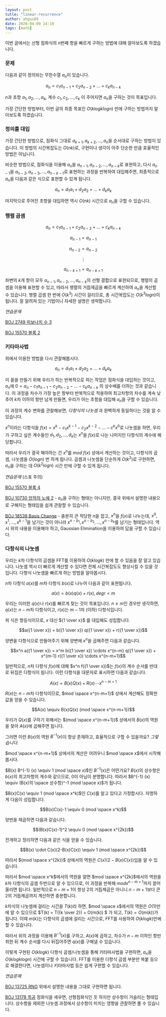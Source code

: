 ```yaml
---
layout: post
tutle: "linear-recurrence"
author: ahgus89
date: 2020-04-09 14:10
tags: [math]
---
```


이번 글에서는 선형 점화식의 $n$번째 항을 빠르게 구하는 방법에 대해 알아보도록 하겠습니다.

### 문제
다음과 같이 정의되는 무한수열 ${a_n}$이 있습니다. 

$$a_n = c_1 a_{n-1} + c_2 a_{n-2} + \ldots + c_k a_{n-k}$$

$n$과 초항 $a_1, a_2, \ldots, a_k$, 계수 $c_1, c_2, \ldots, c_k$ 이 주어지면 $a_n$을 구하는 것이 목표입니다.

가장 간단한 방법부터, 이번 글의 최종 목표인 $O(k log k log n)$ 만에 구하는 방법까지 알아보도록 하겠습니다.
 
### 정의를 대입
가장 간단한 방법으로, 점화식 그대로 $a_{k+1}, a_{k+2}, \ldots, a_n$을 순서대로 구하는 방법이 있습니다. 이 방법의 시간복잡도는 $O(nk)$로, 구현이나 생각이 아주 단순한 만큼 효율적인 방법은 아닙니다.

비슷한 방법으로, 점화식을 이용해 $a_n$을 $a_{n-1}, a_{n-2}, \ldots, a_{n-k}$로 표현하고, 다시 $a_{n-1}$을 $a_{n-2}, a_{n-3}, \ldots, a_{n-k-1}$로 표현하는 과정을 반복하여 대입해주면, 최종적으로 $a_n$을 다음과 같은 식으로 표현할 수 있게 됩니다.

$$a_n = d_1 a_1 + d_2 a_2 + \ldots + d_k a_k$$

마지막으로 주어진 초항을 대입하면 역시 $O(nk)$ 시간으로 $a_n$을 구할 수 있습니다.

### 행렬 곱셈
$$a_n = c_1 a_{n-1} + c_2 a_{n-2} + \ldots + c_k a_{n-k}$$

$$a_{n-1} = a_{n-1}$$

$$a_{n-2} = a_{n-2}$$

$$\vdots$$

$$a_{n-k+1} = a_{n-k+1}$$

좌변의 $k$개 항이 모두 $a_{n-1}, a_{n-2}, ..., a_{n-k}$의 선형 결합으로 표현되므로, 행렬의 곱셈을 이용해 표현할 수 있고, 따라서 행렬의 거듭제곱을 빠르게 계산하여 $a_n$을 계산할 수 있습니다. 행렬 곱셈 한 번에 $O(k^3)$ 시간이 걸리므로, 총 시간복잡도는 $O(k^3 log n)$이 됩니다. 잘 알려져 있는 기법이니 자세한 설명은 생략합니다.

_연습문제_

[BOJ 2749 피보나치 수 3](https://www.acmicpc.net/problem/2749) 

[BOJ 15570 블록 2](https://www.acmicpc.net/problem/15570)

### 키타마사법
위에서 이용한 방법을 다시 관찰해봅시다. 

$$a_n = d_1 a_1 + d_2 a_2 + \ldots + d_k a_k$$

이 꼴을 만들기 위해 우리가 하는 반복적으로 하는 작업은 점화식을 대입하는 것이고, $a_n$에 $0 = a_n - c_1 a_{n-1} - c_2 a_{n-2} - \ldots - c_k a_{n-k}$ 의 상수배를 더하는 것과 같습니다. 이 과정을 차수가 가장 높은 항부터 반복적으로 적용하여 최고차항의 차수를 계속 낮추어 $k$차 이하의 항만 남게 만들면, 우리가 아는 초항을 대입해 $a_n$을 구할 수 있습니다.

이 과정의 계수 변화를 관찰해보면, *다항식의 나눗셈* 과 완벽하게 동일하다는 것을 알 수 있습니다.

$x^n$이라는 다항식을 $f(x) = x^k - c_1 x^{k-1} - c_2 x^{k-2} - \ldots - c^k x^0$로 나눗셈을 하면, 우리가 구하고 싶은 계수들인 $d_1, d_2, \ldots, d_k$는 $x^n$을 $f(x)$로 나눈 나머지인 다항식의 계수에 해당합니다.

따라서 우리가 결국 해야하는 건 $x^n$를 $mod$ $f(x)$ 상에서 계산하는 것이고, 다항식의 곱셈, 나눗셈을 $O(log n)$ 번 하게 됩니다. 곱셈과 나눗셈을 단순하게 $O(k^2)$로 구현하면, $a_n$을 구하는 데 $O(k^2 log n)$ 시간 만에 구할 수 있게 됩니다.

_연습문제_ (스포 주의)

[BOJ 15570 블록 4](https://www.acmicpc.net/problem/15572)

[BOJ 10730 업적의 노예 2](https://www.acmicpc.net/problem/10730) - $a_n$을 구하는 형태는 아니지만, 결국 위에서 설명한 내용으로 구해지는 형태임을 쉽게 관찰할 수 있습니다.

[BOJ 18539 Basis Change](https://www.acmicpc.net/problem/18539) - 충분히 큰 적당한 $n$을 잡고, $x^n$을 $f(x)$로 나누는데, $x^0, x^1, \ldots, x^{k-1}$을 남기는 것이 아니라 $x^{n-b_1}, x^{n-b_2}, \ldots, x^{n-b_k}$를 남기는 형태입니다. 역시 위의 내용을 이용해야 하고, Gaussian Elimination을 이용하여 답을 구할 수 있습니다.

### 다항식의 나눗셈
우리는 $k$차 다항식의 곱셈을 FFT를 이용하여 $O(klogk)$ 만에 할 수 있음을 잘 알고 있습니다. 나눗셈 역시 더 빠르게 계산할 수 있다면 전체 시간복잡도도 향상시킬 수 있을 것입니다. 다항식 나눗셈을 빠르게 하는 방법을 알아봅시다.

$n$차 다항식 $a(x)$를 $m$차 다항식 $b(x)$로 나누어 다음과 같이 표현됩니다.

$$a(x) = b(x)q(x) + r(x), deg r < m$$

우리는 이러한 $q(x)$나 $r(x)$를 빠르게 찾는 것이 목표입니다. $n \geq m$인 경우만 생각하면, $q(x)$는 $n-m$차 다항식이고, $r(x)$는 $m-1$차 (이하) 다항식입니다.

위 식은 항등식이므로, $x$ 대신 ${1 \over x}$ 를 대입해도 성립합니다.

$$a({1 \over x}) = b({1 \over x}) q({1 \over x}) + r({1 \over x})$$

양변을 다항식으로 만들어주기 위해 양변에 $x^n$을 곱해주면 다음과 같습니다.

$$x^n a({1 \over x}) = x^m b({1 \over x}) \cdots x^{n-m} q({1 \over x}) + x^{m-1} r({1 \over x}) \cdots x^{n-m+1}$$

일반적으로, $n$차 다항식 $f(x)$에 대해 $x^n f({1 \over x})$는 $f(x)$의 계수 순서를 반대로 뒤집은 다항식이 됩니다. 이런 다항식을 대문자로 표시하면 다음과 같습니다.

$$A(x) = B(x)Q(x) + R(x) \cdots x^{n-m+1}$$

$R(x)$는 $n-m$차 다항식이므로, $mod \space x^{n-m+1}$ 상에서 계산해도 정확한 값을 얻을 수 있습니다.

$$A(x) \equiv B(x)Q(x) (mod \space x^{n-m+1})$$

우리가 $Q(x)$를 구하기 위해서는 $(mod \space x^{n-m+1})$ 상에서의 $B(x)$의 역원을 찾아 $A(x)$에 곱해주면 됩니다.

그러면 이런 $B(x)$의 역원 $B^{-1} (x)$이 항상 존재하고, 효율적으로 구할 수 있을까요? *그렇습니다.*

$mod \space x^{n-m+1}$ 상에서의 계산은 어려우니 $mod \space x$에서 시작해봅시다.

$B(x) B^{-1} (x) \equiv 1 (mod \space x)$인 $B^{-1} (x)$은 어떤가요? $B(x)$의 상수항은 $b(x)$의 최고차항의 계수와 같으므로, 0이 아님이 분명합니다. 따라서 $B^{-1} (x) \equiv (B(x)의 \space 상수항)^-1 (mod \space x)$가 됩니다.

$B(x)C(x) \equiv 1 (mod \space x^k)$인 $C(x)$를 알고 있다고 가정합시다. 자명하게 다음이 성립합니다.

$$B(x)C(x)-1 \equiv 0 (mod \space x^k)$$

양번을 제곱하면 다음과 같습니다.

$$(B(x)C(x)-1)^2 \equiv 0 (mod \space x^{2k})$$

전개하고 정리하면 다음과 같은 식을 얻을 수 있습니다.

$$B(x) \cdot C(x)(2-B(x)C(x)) \equiv 1 (mod \space x^{2k})$$

따라서 $(mod \space x^{2k})$ 상에서의 역원은 $C(x)(2-B(x)C(x))$임을 알 수 있습니다. 

따라서 $mod \space x^k$에서의 역원을 알면 $mod \space x^{2k}$에서의 역원을 $k$차 다항식의 곱셈 두번으로 알 수 있으므로, 이 과정을 반복해 $mod x^{n-m+1}$까지 끌어올리면 됩니다. 일반적으로 $n-m+1$이 항상 $2$의 거듭제곱은 아니니 $n-m+1$보다 큰 $2$의 거듭제곱까지 계산하면 충분합니다.

$k$차식의 나눗셈에 걸리는 시간을 $T(k)$라 하면, $mod \space x$에서의 역원은 $O(1)$만에 알 수 있으므로 $T(k) = T({k \over 2}) + O(m(k)) $ 가 되고, $T(k) = O(m(k))$가 됩니다. 이때 $m(k)$는 다항식의 곱셈에 걸리는 시간으로, FFT를 사용하여 $O(klogk)$만에 할 수 있습니다.

따라서 위의 과정을 이용해 $B^{-1} (x)$를 구하고, $A(x)$에 곱하고, 차수가 $n-m$ 이하인 항만 취한 뒤 계수 순서를 다시 뒤집어주면 $q(x)$를 구해낼 수 있습니다.

이렇게 구현된 $O(klogk)$ 다항식 곱셈/나눗셈을 통해 키타마사법을 구현하면, $a_n$을 $O(klogklogn)$ 시간에 구할 수 있습니다. FFT를 이용한 다항식 곱셈 부분만 복붙 등으로 해결한다면, 나눗셈이나 키타마사법 등은 쉽게 구현할 수 있습니다.

_연습문제_

[BOJ 13725 RNG](https://www.acmicpc.net/problem/13725) 위에서 설명한 내용을 그대로 구현하면 됩니다.

[BOJ 13178 목공](https://www.acmicpc.net/problem/13178) 점화식을 세우면, 선형점화식인 듯 하지만 상수항이 거슬리는 형태입니다. 상수항을 제외한 나눗셈 과정에서 상수항이 미치는 영향을 관찰하면 풀 수 있습니다.
